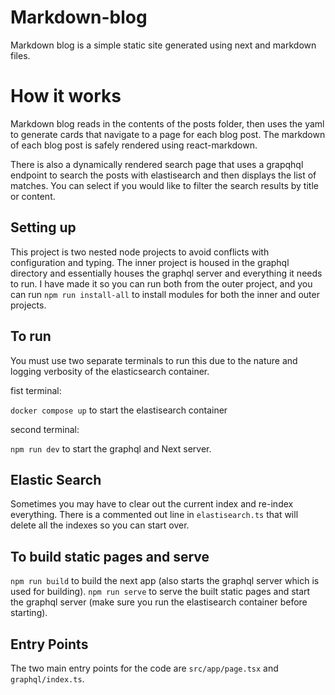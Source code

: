 # Markdown-blog

Markdown blog is a simple static site generated using next and markdown files. 

# How it works

Markdown blog reads in the contents of the posts folder, then uses the yaml to generate cards that navigate to a page for each blog post. The markdown of each blog post is safely rendered using react-markdown. 

There is also a dynamically rendered search page that uses a grapqhql endpoint to search the posts with elastisearch and then displays the list of matches. You can select if you would like to filter the search results by title or content.

## Setting up

This project is two nested node projects to avoid conflicts with configuration and typing. The inner project is housed in the graphql directory and essentially houses the graphql server and everything it needs to run. I have made it so you can run both from the outer project, and you can run `npm run install-all` to install modules for both the inner and outer projects. 

## To run
You must use two separate terminals to run this due to the nature and logging verbosity of the elasticsearch container. 

fist terminal:

`docker compose up` to start the elastisearch container

second terminal: 

`npm run dev` to start the graphql and Next server. 

## Elastic Search

Sometimes you may have to clear out the current index and re-index everything. There is a commented out line in `elastisearch.ts` that will delete all the indexes so you can start over. 

## To build static pages and serve

`npm run build` to build the next app (also starts the graphql server which is used for building).
`npm run serve` to serve the built static pages and start the graphql server (make sure you run the elastisearch container before starting).


## Entry Points

The two main entry points for the code are `src/app/page.tsx` and `graphql/index.ts`.


